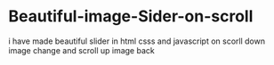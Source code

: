 # Beautiful-image-Sider-on-scroll
i have made beautiful slider in html csss and javascript on scorll down image change and scroll up image back 
